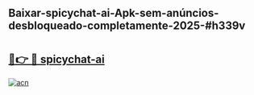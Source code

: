 ## Baixar-spicychat-ai-Apk-sem-anúncios-desbloqueado-completamente-2025-#h339v

# <h2><a href="https://ainizakaria.my?title=spicychat-ai&ref=22M">🔗👉 🔴 spicychat-ai</a></h2>

[![acn](https://github.com/user-attachments/assets/0f9c940e-d8b0-45ae-aac7-cd30a18b3e1c)](https://ainizakaria.my?title=spicychat-ai&ref=22M)

